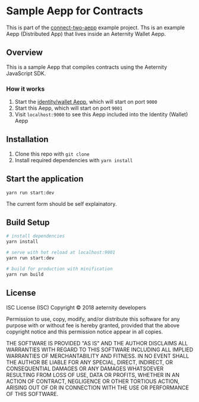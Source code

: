 # Sample Aepp for Contracts

This is part of the [connect-two-aepp](https://github.com/aeternity/aepp-sdk-js/tree/master/examples/connect-two-ae) example project.
Ths is an example Aepp (Distributed App) that lives inside an Aeternity Wallet Aepp.

## Overview

This is a sample Aepp that compiles contracts using the Aeternity JavaScript SDK.

### How it works

1. Start the [identity/wallet Aepp](https://github.com/aeternity/aepp-sdk-js/tree/develop/examples/connect-two-ae/identity), which will start on port `9000`
2. Start this Aepp, which will start on port `9001`
3. Visit `localhost:9000` to see this Aepp included into the Identity (Wallet) Aepp

## Installation

1. Clone this repo with `git clone`
2. Install required dependencies with `yarn install`


## Start the application

```
yarn run start:dev
```

The current form should be self explainatory.

## Build Setup

``` bash
# install dependencies
yarn install

# serve with hot reload at localhost:9001
yarn run start:dev

# build for production with minification
yarn run build

```

## License

ISC License (ISC)
Copyright © 2018 aeternity developers

Permission to use, copy, modify, and/or distribute this software for any purpose
with or without fee is hereby granted, provided that the above copyright notice
and this permission notice appear in all copies.

THE SOFTWARE IS PROVIDED "AS IS" AND THE AUTHOR DISCLAIMS ALL WARRANTIES WITH
REGARD TO THIS SOFTWARE INCLUDING ALL IMPLIED WARRANTIES OF MERCHANTABILITY AND
FITNESS. IN NO EVENT SHALL THE AUTHOR BE LIABLE FOR ANY SPECIAL, DIRECT,
INDIRECT, OR CONSEQUENTIAL DAMAGES OR ANY DAMAGES WHATSOEVER RESULTING FROM LOSS
OF USE, DATA OR PROFITS, WHETHER IN AN ACTION OF CONTRACT, NEGLIGENCE OR OTHER
TORTIOUS ACTION, ARISING OUT OF OR IN CONNECTION WITH THE USE OR PERFORMANCE OF
THIS SOFTWARE.

